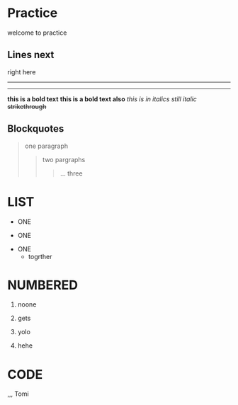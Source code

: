 # Practice
welcome to practice

## Lines next
right here 
***
***** 


**this is a bold text**
__this is a bold text also__
*this is in italics*
_still italic_
~~strikethrough~~

## Blockquotes

> one paragraph
> > two pargraphs
> > > ... three

# LIST
+ ONE
- ONE
* ONE
  * togrther

# NUMBERED
1.  noone
2.  gets

42. yolo
43. hehe

# CODE
,,, Tomi 
